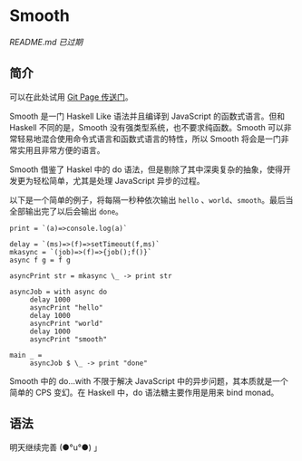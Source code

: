 # Smooth

*README.md 已过期*

## 简介

可以在此处试用 [Git Page 传送门](http://bramblex.github.io/Smooth/)。

Smooth 是一门 Haskell Like 语法并且编译到 JavaScript 的函数式语言。但和 Haskell 不同的是，Smooth 没有强类型系统，也不要求纯函数。Smooth 可以非常轻易地混合使用命令式语言和函数式语言的特性，所以 Smooth 将会是一门非常实用且非常方便的语言。

Smooth 借鉴了 Haskel 中的 do 语法，但是剔除了其中深奥复杂的抽象，使得开发更为轻松简单，尤其是处理 JavaScript 异步的过程。

以下是一个简单的例子，将每隔一秒种依次输出 `hello` 、`world`、`smooth`。最后当全部输出完了以后会输出 `done`。

```
print = `(a)=>console.log(a)`

delay = `(ms)=>(f)=>setTimeout(f,ms)`
mkasync = `(job)=>(f)=>{job();f()}`
async f g = f g

asyncPrint str = mkasync \_ -> print str

asyncJob = with async do
     delay 1000
     asyncPrint "hello"
     delay 1000
     asyncPrint "world" 
     delay 1000
     asyncPrint "smooth" 

main _ =
     asyncJob $ \_ -> print "done"
```

Smooth 中的 do...with 不限于解决 JavaScript 中的异步问题，其本质就是一个简单的 CPS 变幻。在 Haskell 中，do 语法糖主要作用是用来 bind monad。

## 语法

明天继续完善 (●°u°●)​ 」


